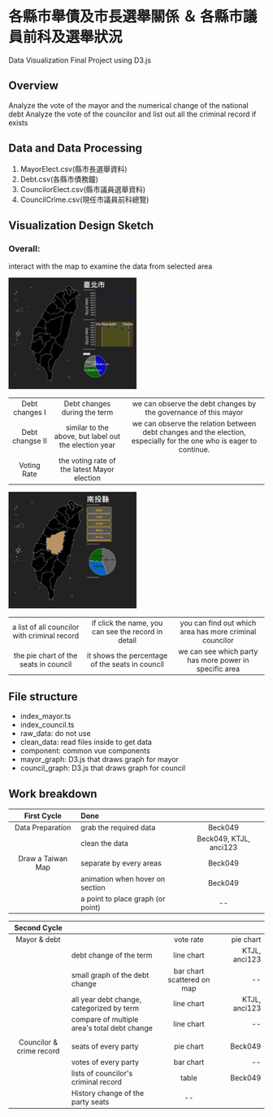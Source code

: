 # 各縣市舉債及市長選舉關係 ＆ 各縣市議員前科及選舉狀況
Data Visualization Final Project using D3.js

## Overview
Analyze the vote of the mayor and the numerical change of the national debt
Analyze the vote of the councilor and list out all the criminal record if exists

## Data and Data Processing

1. MayorElect.csv(縣市長選舉資料)
2. Debt.csv(各縣市債務鐘)
3. CouncilorElect.csv(縣市議員選舉資料)
4. CouncilCrime.csv(現任市議員前科總覽)

## Visualization Design Sketch

### Overall:
interact with the map to examine the data from selected area

<img src="./pic/Sketch01.jpg" width="50%">

||||
|:---:|:---:|:---:|
|Debt changes I|Debt changes during the term|we can observe the debt changes by the governance of this mayor|
|Debt changse II|similar to the above, but label out the election year|we can observe the relation between debt changes and the election, especially for the one who is eager to continue.|
|Voting Rate|the voting rate of the latest Mayor election||

<img src="./pic/Sketch02.jpg" width="50%">

||||
|:---:|:---:|:---:|
|a list of all councilor with criminal record|if click the name, you can see the record in detail|you can find out which area has more criminal councilor|
|the pie chart of the seats in council| it shows the percentage of the seats in council| we can see which party has more power in specific area|

## File structure
- index_mayor.ts
- index_council.ts
- raw_data: do not use
- clean_data: read files inside to get data
- component: common vue components
- mayor_graph: D3.js that draws graph for mayor
- council_graph: D3.js that draws graph for council

## Work breakdown

|First Cycle|Done||
|:---:|:---|:---:|
|Data Preparation|grab the required data|Beck049|
||clean the data|Beck049, KTJL, anci123|
|Draw a Taiwan Map|separate by every areas|Beck049|
||animation when hover on section|Beck049|
||a point to place graph (or point)| -- |

|Second Cycle||||
|:---:|:---|:---:|---:|
|Mayor & debt||vote rate |pie chart|KTJL, anci123|
||debt change of the term |line chart|KTJL, anci123|
||small graph of the debt change|bar chart scattered on map| -- |
||all year debt change, categorized by term|line chart|KTJL, anci123|
||compare of multiple area's total debt change|line chart| -- |
||||
|Councilor & crime record|seats of every party|pie chart|Beck049|
||votes of every party|bar chart| -- |
||lists of councilor's criminal record|table|Beck049|
||History change of the party seats| -- |
